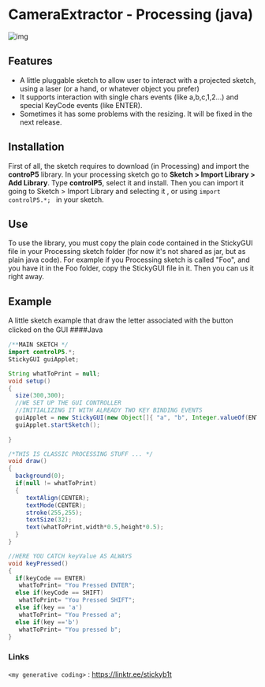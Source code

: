 

# CameraExtractor - Processing (java) 


![img](https://github.com/sitodav/camera_extractor/blob/develop/images/0.png?raw=true "Title")



## Features

- A little pluggable sketch to allow user to interact with a projected sketch, using a laser (or a hand, or whatever object you prefer)
- It supports interaction with single chars events (like a,b,c,1,2...) and special KeyCode events (like ENTER).
- Sometimes it has some problems with the resizing. It will be fixed in the next release.

 

## Installation
First of all, the sketch requires to download (in Processing) and import the **controP5** library.
In your processing sketch go to **Sketch > Import Library > Add Library**.
Type **controlP5**, select it and install.
Then you can import it going to Sketch > Import Library and selecting it , or using `import controlP5.*; ` in your sketch.

## Use
To use the library, you must copy the plain code contained in the StickyGUI file in your Processing sketch folder (for now it's not shared as jar, but as plain java code).
For example if you Processing sketch is called "Foo", and you have it in the Foo folder, copy the StickyGUI file in it.
Then you can us it right away.


## Example
 A little sketch example that draw the letter associated with the button clicked on the GUI
 ####Java　

```java
/**MAIN SKETCH */
import controlP5.*;
StickyGUI guiApplet;

String whatToPrint = null;
void setup()
{
  size(300,300);
  //WE SET UP THE GUI CONTROLLER
  //INITIALIZING IT WITH ALREADY TWO KEY BINDING EVENTS
  guiApplet = new StickyGUI(new Object[]{ "a", "b", Integer.valueOf(ENTER), Integer.valueOf(SHIFT)  },400,400,4,4,this); 
  guiApplet.startSketch();
 
}

/*THIS IS CLASSIC PROCESSING STUFF ... */
void draw()
{
  background(0);
  if(null != whatToPrint)
  {
     textAlign(CENTER);
     textMode(CENTER);
     stroke(255,255);
     textSize(32);
     text(whatToPrint,width*0.5,height*0.5);
  }
}

//HERE YOU CATCH keyValue AS ALWAYS
void keyPressed()
{ 
  if(keyCode == ENTER)
   whatToPrint= "You Pressed ENTER";
  else if(keyCode == SHIFT)
   whatToPrint= "You Pressed SHIFT";
  else if(key == 'a')
   whatToPrint= "You Pressed a";
  else if(key =='b')
   whatToPrint= "You pressed b";
}
```

 

### Links

`<my generative coding>` : <https://linktr.ee/stickyb1t>



###
